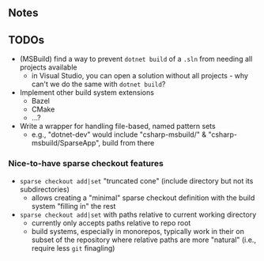 ## Notes

## TODOs
- (MSBuild) find a way to prevent `dotnet build` of a `.sln` from needing all projects available
  - in Visual Studio, you can open a solution without all projects - why can't we do the same with `dotnet build`?
- Implement other build system extensions
  - Bazel
  - CMake
  - ...?
- Write a wrapper for handling file-based, named pattern sets
  - e.g., "dotnet-dev" would include "csharp-msbuild/" & "csharp-msbuild/SparseApp", build from there

### Nice-to-have sparse checkout features
- `sparse checkout add|set` "truncated cone" (include directory but not its subdirectories)
  - allows creating a "minimal" sparse checkout definition with the build system "filling in" the rest
- `sparse checkout add|set` with paths relative to current working directory
  - currently only accepts paths relative to repo root
  - build systems, especially in monorepos, typically work in their on subset of the repository where relative paths are more "natural" (i.e., require less `git` finagling)